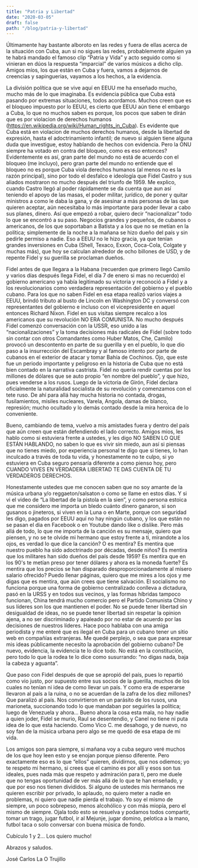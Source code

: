 ```yaml
---
title: "Patria y Libertad"
date: "2020-03-05"
draft: false
path: "/blog/patria-y-libertad"
---
```


Últimamente hay bastante alboroto en las redes y fuera de ellas acerca de la situación con Cuba, aun si no sigues las redes, probablemente alguien ya te habrá mandado el famoso clip “Patria y Vida” y acto seguido como si vinieran en dúos la respuesta “imparcial” de varios músicos a dicho clip. Amigos míos, los que están en Cuba y fuera, vamos a dejarnos de creencias y sapinguerias, vayamos a los hechos, a la evidencia. 

La división política que se vive aquí en EEUU me ha enseñado mucho, mucho más de lo que imaginaba. Es evidencia pública que Cuba está pasando por extremas situaciones, todos acordamos. Muchos creen que es el bloqueo impuesto por lo EEUU, es cierto que EEUU aún tiene el embargo a Cuba, lo que no muchos saben es porque, los pocos que saben te dirán que es por violacion de derechos humanos (https://en.wikipedia.org/wiki/Human_rights_in_Cuba). Es evidente que Cuba está en violacion de muchos derechos humanos, desde la libertad de expresión, hasta el adoctrinamiento infantil; de nuevo si alguien tiene alguna duda que investigue, estoy hablando de hechos con evidencia. Pero la ONU siempre ha votado en contra del bloqueo, como es eso entonces? Evidentemente es así, gran parte del mundo no está de acuerdo con el bloqueo (me incluyo), pero gran parte del mundo no entiende que el bloqueo no es porque Cuba viola derechos humanos (al menos no es la razón principal), sino por todo el desfalco e ideología que Fidel Castro y sus aliados mostraron no mucho después del triunfo de 1959. Me explico, cuando Castro llegó al poder rápidamente se da cuenta que aun así teniendo el apoyo de las masas, el poder militar, jurídico, de poner y quitar ministros a como le daba la gana, y de asesinar a más personas de las que quieren aceptar,  aún necesitaba lo más importante para poder llevar a cabo sus planes, dinero. Así que empezó a robar, quiero decir “nacionalizar” todo lo que se encontró a su paso. Negocios grandes y pequeños, de cubanos o americanos, de los que soportaban a Batista y a los que no se metían en la política; simplemente de la noche a la mañana se hizo dueño del país y sin pedirle permiso a nadie. Eso a EEUU no le hizo gracia, ya que tenían grandes inversiones en Cuba (Shell, Texaco, Exxon, Coca-Cola, Colgate y muchas más), que hoy se calculan alrededor de ocho billones de USD, y de repente Fidel y su guerilla se proclaman dueños. 

Fidel antes de que llegara a la Habana (recuerden que primero llegó Camilo y varios días después llega Fidel, el día 7 de enero si mas no recuerdo) el gobierno americano ya había legitimado su victoria y reconoció a Fidel y a los revolucionarios como verdadera representación del gobierno y el pueblo cubano. Para los que no saben Fidel en esa etapa realizó varios viajes a EEUU, brindó tributo al busto de Lincoln en Washington DC y conversó con representantes del gobierno e incluso con el vicepresidente en aquel entonces Richard Nixon. Fidel en sus visitas siempre recalco a los americanos que su revolución NO ERA COMUNISTA. No mucho después Fidel comenzó conversación con la USSR, eso unido a las “nacionalizaciones” y la toma decisiones más radicales de Fidel (sobre todo sin contar con otros Comandantes como Huber Matos, Che, Camilo) provocó un descontento en parte de su guerilla y en el pueblo, lo que dio paso a la insurrección del Escambray y al famoso intento por parte de cubanos en el exterior de atacar y tomar Bahía de Cochinos. Ojo, que este fue un periodo importante y peligroso en la historia de Cuba que no está bien contado en la narrativa castrista. Fidel no quería rendir cuentas por los millones de dólares que se auto propio “en nombre del pueblo”, y que hizo, pues venderse a los rusos. Luego de la victoria de Girón, Fidel declara oficialmente la naturalidad socialista de su revolución y comenzamos con el tete ruso. De ahí para allá hay mucha historia no contada, drogas, fusilamientos, misiles nucleares, Varela, Angola, damas de blanco, represión; mucho ocultado y lo demás contado desde la mira heroica de lo conveniente. 

Bueno, cambiando de tema, vuelvo a mis amistades fuera y dentro del país que aún creen que están defendiendo el lado correcto. Amigos mios, les hablo como si estuviera frente a ustedes, y les digo NO SABEN LO QUE ESTÁN HABLANDO, no saben lo que es vivir sin miedo, aun así si piensas que no tienes miedo, por experiencia personal te digo que si tienes, lo han inculcado a través de toda tu vida, y honestamente no te culpo, si yo estuviera en Cuba seguro pensaría diferente a como pienso hoy, pero CUANDO VIVES EN VERDADERA LIBERTAD TE DAS CUENTA DE TU VERDADEROS DERECHOS.

Honestamente ustedes que me conocen saben que no soy amante de la música urbana y/o reggaeton/salsaton o como se llame en estos días. Y si vi el video de “La libertad de la pistola en la sien”, y como persona estoica que me considero me importa un bledo cuánto dinero ganaron, si son gusanos o jineteros, si viven en la Luna o en Marte, porque con seguridad les digo, pagados por EEUU aquí no hay ningún cubano, y los que están no se pasan el dia en Facebook o en Youtube dando like o dislike. Pero más allá de todo, lo que me importa de la canción es su mensaje, quiero que piensen, y no se te olvide mi hermano que estoy frente a ti, mirandote a los ojos, es verdad lo que dice la canción? O es mentira? Es mentira que nuestro pueblo ha sido adoctrinado por décadas, desde niños? Es mentira que los militares han sido dueños del país desde 1959? Es mentira que en los 90's te metían preso por tener dólares y ahora es la moneda fuerte? Es mentira que los precios se han disparado desproporcionadamente al mísero salario ofrecido? Puedo llenar páginas, quiero que me mires a los ojos y me digas que es mentira, que aún crees que tiene salvación. 
El socialismo no funciona porque una forma de gobierno centralizado conlleva a dictadura, pasó en la URSS y en todos sus vecinos, y las formas híbridas tampoco funcionan, China tendrá mucho comercio pero el Partido Comunista Chino y sus líderes son los que mantienen el poder. No se puede tener libertad sin desigualdad de ideas, no se puede tener libertad sin respetar la opinion ajena, a no ser discriminado y apaleado por no estar de acuerdo por las decisiones de nuestros líderes. Hace poco hablaba con una amiga periodista y me enteré que es ilegal en Cuba para un cubano tener un sitio web en compañías extranjeras. Me quedé perplejo, o sea que para expresar mis ideas públicamente necesito la aprobación del gobierno cubano? De nuevo, evidencia, la evidencia te lo dice todo. No está en la constitución, pero todo lo que la rodea te lo dice como susurrando: “no digas nada, baja la cabeza y aguanta”.
 
Que paso con Fidel después de que se apropió del país, pues lo repartió como vio justo, por supuesto entre sus socios de la guerilla, muchos de los cuales no tenían ni idea de como llevar un país. Y como era de esperarse llevaron al país a la ruina, o no se acuerdan de la zafra de los diez millones? Que paralizó al país. Nos convirtieron en un parásito de los rusos, una marioneta, succionando todo lo que mandaban por seguirles la política; luego de Venezuela y ahora… Bueno ahora la cosa esta mala, no hay nadie a quien joder, Fidel se murio, Raul se desentendio, y Canel no tiene ni puta idea de lo que esta haciendo. Como Vico C. me desahogo, y de nuevo, no soy fan de la música urbana pero algo se me quedó de esa etapa de mi vida.

Los amigos son para siempre, si mañana voy a cuba seguro veré muchos de los que hoy leen esto y se enojan porque pienso diferente. Pero exactamente eso es lo que “ellos” quieren, dividirnos, que nos odiemos; yo te respeto mi hermano, si crees que el camino es por allí y esos son tus ideales, pues nada más que respeto y admiración para ti, pero me duele que no tengas oportunidad de ver más allá de lo que te han enseñado, y que por eso nos tienen divididos. Si alguno de ustedes mis hermanos me quieren escribir por privado, lo aplaudo, no quiero meter a nadie en problemas, ni quiero que nadie pierda el trabajo. Yo soy el mismo de siempre, un poco sobrepeso, menos alcohólico y con más miopía, pero el mismo de siempre. Ojala todo esto se resuelva y podamos todos compartir, tomar un trago, jugar futbol, ir al Mejunje, jugar domino, pelotica a la mano, futbol taca o solo conversar con buena música de fondo. 

Cubículo 1 y 2... Los quiero mucho!

Abrazos y saludos. 

José Carlos La O Trujillo
